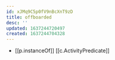 ```yaml
---
id: xJMq9C5p0fV9nBcXnT9zD
title: offboarded
desc: ''
updated: 1637244720497
created: 1637244704328
---
```


- [[p.instanceOf]] [[c.ActivityPredicate]]